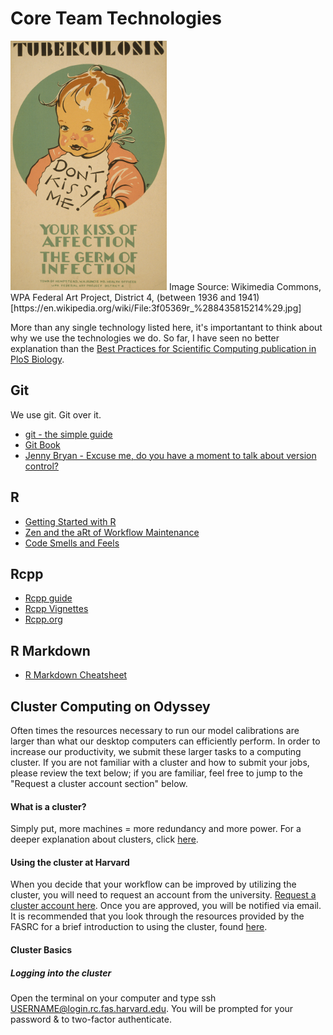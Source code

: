 # Core Team Technologies

<img src="./images/dont_kiss_me.jpg" alt="Tuberculosis Don't kiss me! : Your kiss of affection - the germ of infection" width="250px">
Image Source: Wikimedia Commons, WPA Federal Art Project, District 4, (between 1936 and 1941) [https://en.wikipedia.org/wiki/File:3f05369r_%288435815214%29.jpg]

More than any single technology listed here, it's importantant to think about why we use the technologies we do. So far, I have seen no better explanation than the [Best Practices for Scientific Computing publication in PloS Biology](https://journals.plos.org/plosbiology/article?id=10.1371/journal.pbio.1001745).

## Git

We use git. Git over it. 

- [git - the simple guide](http://rogerdudler.github.io/git-guide/)
- [Git Book](https://git-scm.com/book/en/v2)
- [Jenny Bryan - Excuse me, do you have a moment to talk about version control?](https://peerj.com/preprints/3159/)


## R

- [Getting Started with R](https://ctesta.com/articles/2018-05/getting-started-in-r)
- [Zen and the aRt of Workflow Maintenance](https://speakerdeck.com/jennybc/zen-and-the-art-of-workflow-maintenance)
- [Code Smells and Feels](https://github.com/jennybc/code-smells-and-feels#readme)


## Rcpp

- [Rcpp guide](http://adv-r.had.co.nz/Rcpp.html)
- [Rcpp Vignettes](https://cran.r-project.org/web/packages/Rcpp/vignettes/)
- [Rcpp.org](http://www.rcpp.org/)

## R Markdown 

- [R Markdown Cheatsheet](https://rstudio.com/wp-content/uploads/2016/03/rmarkdown-cheatsheet-2.0.pdf)

## Cluster Computing on Odyssey

Often times the resources necessary to run our model calibrations are larger than what our desktop computers can efficiently perform. In order to increase our productivity, we submit these larger tasks to a computing cluster. If you are not familiar with a cluster and how to submit your jobs, please review the text below; if you are familiar, feel free to jump to the "Request a cluster account section" below.

#### What is a cluster? 
Simply put, more machines = more redundancy and more power.
For a deeper explanation about clusters, click [here](https://en.wikipedia.org/wiki/Computer_cluster). 

#### Using the cluster at Harvard
When you decide that your workflow can be improved by utilizing the cluster, you will need to request an account from the university. [Request a cluster account here](https://www.rc.fas.harvard.edu/resources/faq/how-do-i-get-a-research-computing-account/). Once you are approved, you will be notified via email. It is recommended that you look through the resources provided by the FASRC for a brief introduction to using the cluster, found [here](https://www.rc.fas.harvard.edu/training/introduction-to-cluster-online/). 

#### Cluster Basics 
##### Logging into the cluster 
  Open the terminal on your computer and type ssh USERNAME@login.rc.fas.harvard.edu. You will be prompted for your password & to two-factor authenticate. 
 
  
